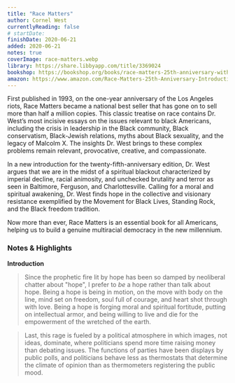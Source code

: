 ```yaml
---
title: "Race Matters"
author: Cornel West
currentlyReading: false
# startDate:
finishDate: 2020-06-21
added: 2020-06-21
notes: true
coverImage: race-matters.webp
library: https://share.libbyapp.com/title/3369024
bookshop: https://bookshop.org/books/race-matters-25th-anniversary-with-a-new-introduction/9780807008836
amazon: https://www.amazon.com/Race-Matters-25th-Anniversary-Introduction/dp/0807008834
---
```


First published in 1993, on the one-year anniversary of the Los Angeles riots, Race Matters became a national best seller that has gone on to sell more than half a million copies. This classic treatise on race contains Dr. West’s most incisive essays on the issues relevant to black Americans, including the crisis in leadership in the Black community, Black conservatism, Black-Jewish relations, myths about Black sexuality, and the legacy of Malcolm X. The insights Dr. West brings to these complex problems remain relevant, provocative, creative, and compassionate.

In a new introduction for the twenty-fifth-anniversary edition, Dr. West argues that we are in the midst of a spiritual blackout characterized by imperial decline, racial animosity, and unchecked brutality and terror as seen in Baltimore, Ferguson, and Charlottesville. Calling for a moral and spiritual awakening, Dr. West finds hope in the collective and visionary resistance exemplified by the Movement for Black Lives, Standing Rock, and the Black freedom tradition.

Now more than ever, Race Matters is an essential book for all Americans, helping us to build a genuine multiracial democracy in the new millennium.

### Notes & Highlights
**Introduction**
> Since the prophetic fire lit by hope has been so damped by neoliberal chatter about "hope", I prefer to _be_ a hope rather than talk about hope. Being a hope is being in motion, on the move with body on the line, mind set on freedom, soul full of courage, and heart shot through with love. Being a hope is forging moral and spiritual fortitude, putting on intellectual armor, and being willing to live and die for the empowerment of the wretched of the earth.

> Last, this rage is fueled by a political atmosphere in which images, not ideas, dominate, where politicians spend more time raising money than debating issues. The functions of parties have been displays by public polls, and politicians behave less as thermostats that determine the climate of opinion than as thermometers registering the public mood.  
